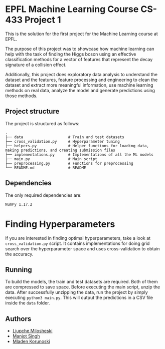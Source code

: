 # EPFL Machine Learning Course CS-433 Project 1

This is the solution for the first project for the Machine Learning course at EPFL.

The  purpose  of this  project  was  to  showcase  how  machine  learning  can  help  with the task of finding the Higgs boson using an effective classification methods for a vector of features that represent the decay signature of a collision effect.

Additionally, this project does exploratory data analysis to understand the dataset and the features, feature processing and engineering to clean the dataset and extract more meaningful information, use machine learning methods on real data, analyze the model and generate predictions using those methods.

## Project structure

The project is structured as follows:

    .
    ├── data                    # Train and test datasets
    ├── cross_validation.py     # Hyperparameter tuning
    ├── helpers.py              # Helper functions for loading data, making predictions, and creating submission files
    ├── implementations.py      # Implementations of all the ML models
    ├── main.py                 # Main script
    ├── preprocessing.py        # Functions for preprocessing 
    └── README.md               # README

## Dependencies

The only required dependencies are:

```
NumPy 1.17.2
```

# Finding Hyperparameters

If you are interested in finding optimal hyperparameters, take a look at `cross_validation.py` script. It contains implementations for doing grid search over the hyperparameter space and uses cross-validation to obtain the accuracy.

## Running

To build the models, the train and test datasets are required. Both of them are compressed to save space. Before executing the main script, unzip the data. After successfully unzipping the data, run the project by simply executing `python3 main.py`. This will output the predictions in a CSV file inside the `data` folder.

## Authors

* [Ljupche Milosheski](ljupche.milosheski@epfl.ch)
* [Manjot Singh](manjot.singh@epfl.ch)
* [Mladen Korunoski](mladen.korunoski@epfl.ch)
